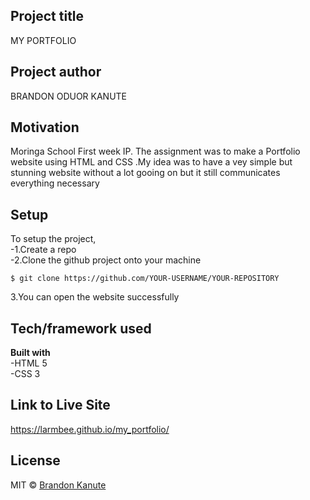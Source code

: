 ## Project title
MY PORTFOLIO
## Project author
BRANDON ODUOR KANUTE
## Motivation
Moringa School First week IP. The assignment was to make a Portfolio website using HTML and CSS .My idea was to have a vey simple but stunning website without a lot gooing on but it still communicates everything necessary

## Setup
To setup the project,<br>
-1.Create a repo<br>
-2.Clone the github project onto your machine
```
$ git clone https://github.com/YOUR-USERNAME/YOUR-REPOSITORY

```
3.You can open the website successfully

## Tech/framework used

<b>Built with</b><br>
-HTML 5<br>
-CSS 3

## Link to Live Site
https://larmbee.github.io/my_portfolio/

## License
MIT © [Brandon Kanute]()
